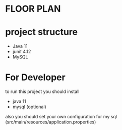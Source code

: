 # FLOOR PLAN
# project structure 
<ul>
<li>Java 11</li>
<li>junit 4.12</li>
<li>MySQL</li>
</ul>

# For Developer
 to run this project you should install 
 <ul>
 <li>java 11</li>
 <li>mysql (optional)</li>
 </ul>
 
 also you should set your own configuration for my sql
 (src/main/resources/application.properties)